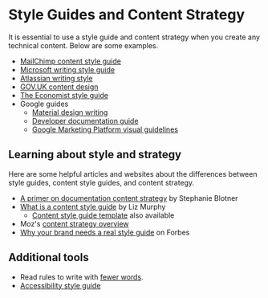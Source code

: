 # Style Guides and Content Strategy

It is essential to use a style guide and content strategy when you create any technical content. Below are some examples.

+ [MailChimp content style guide](https://styleguide.mailchimp.com/)
+ [Microsoft writing style guide](https://docs.microsoft.com/en-us/style-guide/welcome/)
+ [Atlassian writing style](https://atlassian.design/guidelines/brand/writing-style-1)
+ [GOV.UK content design](https://www.gov.uk/guidance/content-design)
+ [The Economist style guide](https://cdn.static-economist.com/sites/default/files/store/Style_Guide_2015.pdf)
+ Google guides
   + [Material design writing](https://material.io/design/communication/writing.html?fbclid=IwAR18sxVvU9Yoq87kgnUCz8yJLxjNTH4KFcnur_QvyBFUcSJK5OhcURIfTl4)
   + [Developer documentation guide](https://developers.google.com/style)
   + [Google Marketing Platform visual guidelines](goo.gl/1d8mk5)

## Learning about style and strategy

Here are some helpful articles and websites about the differences between style guides, content style guides, and content strategy.

+ [A primer on documentation content strategy](https://increment.com/documentation/primer-on-documentation-content-strategy/) by Stephanie Blotner
+ [What is a content style guide](https://www.impactbnd.com/blog/what-is-a-content-style-guide-template) by Liz Murphy
   + [Content style guide template](https://offers.impactbnd.com/free-content-style-guide-template) also available
+  Moz's [content strategy overview](https://moz.com/beginners-guide-to-content-marketing/content-strategy)
+ [Why your brand needs a real style guide](https://www.forbes.com/sites/propointgraphics/2016/07/24/brand-style-guides/#2266df3161a5) on Forbes

## Additional tools

- Read rules to write with [fewer words](fewer-words.md).
- [Accessibility style guide](../accessibility/style.md)
